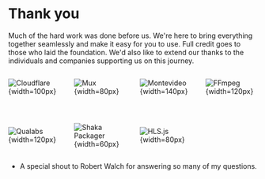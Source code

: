 # Thank you

Much of the hard work was done before us. We're here to bring everything together seamlessly and make it easy for you to use. Full credit goes to those who laid the foundation. We'd also like to extend our thanks to the individuals and companies supporting us on this journey.

<div style="display: grid; grid-template-columns: 1fr 1fr 1fr 1fr; gap: 2em; align-items: center; justify-items: center;">

![Cloudflare](/logo-cloudflare.jpg){width=100px}

![Mux](/logo-mux.png){width=80px}

![Montevideo](/logo-montevideo.png){width=140px}

![FFmpeg](/logo-ffmpeg.png){width=120px}

![Qualabs](/logo-qualabs.png){width=120px}

![Shaka Packager](/logo-shaka-packager.png){width=60px}

![HLS.js](/logo-hlsjs.png){width=80px}



</div>

- A special shout to Robert Walch for answering so many of my questions.